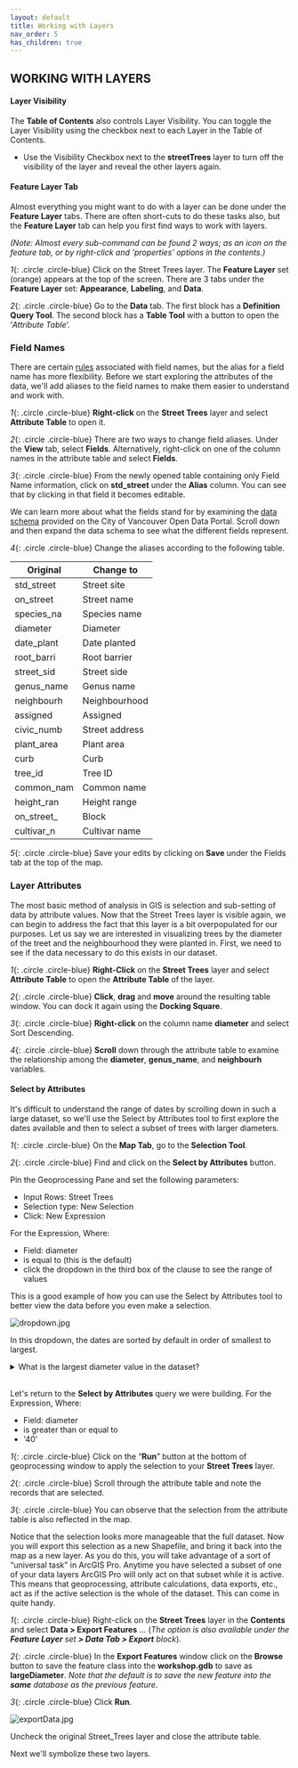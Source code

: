 ```yaml
---
layout: default
title: Working with Layers
nav_order: 5
has_children: true
---
```


## WORKING WITH LAYERS

#### Layer Visibility
The **Table of Contents** also controls Layer Visibility.  You can toggle the Layer Visibility using the checkbox next to each Layer in the Table of Contents.
- Use the Visibility Checkbox next to the **streetTrees** layer to turn off the visibility of the layer and reveal the other layers again.

#### Feature Layer Tab
Almost everything you might want to do with a layer can be done under the **Feature Layer** tabs.  There are often short-cuts to do these tasks also, but the **Feature Layer** tab can help you first find ways to work with layers.  

_(Note: Almost every sub-command can be found 2 ways; as an icon on the feature tab, or by right-click and ‘properties’ options in the contents.)_

*1*{: .circle .circle-blue} Click on the Street Trees layer. The **Feature Layer** set (orange) appears at the top of the screen. There are 3 tabs under the **Feature Layer** set: **Appearance**, **Labeling**, and **Data**.

*2*{: .circle .circle-blue} Go to the **Data** tab. The first block has a **Definition Query Tool**. The second block has a **Table Tool** with a button to open the ‘_Attribute Table_’. 

### Field Names
There are certain [rules](https://support.esri.com/en/technical-article/000005588) associated with field names, but the alias for a field name has more flexibility. Before we start exploring the attributes of the data, we'll add aliases to the field names to make them easier to understand and work with.

*1*{: .circle .circle-blue} **Right-click** on the **Street Trees** layer and select **Attribute Table** to open it.

*2*{: .circle .circle-blue} There are two ways to change field aliases. Under the **View** tab, select **Fields**. Alternatively, right-click on one of the column names in the attribute table and select **Fields**.

*3*{: .circle .circle-blue} From the newly opened table containing only Field Name information, click on **std_street** under the **Alias** column. You can see that by clicking in that field it becomes editable. 

We can learn more about what the fields stand for by examining the [data schema](https://opendata.vancouver.ca/explore/dataset/street-trees/information/?disjunctive.species_name&disjunctive.common_name&disjunctive.height_range_id) provided on the City of Vancouver Open Data Portal. 
Scroll down and then expand the data schema to see what the different fields represent.

*4*{: .circle .circle-blue} Change the aliases according to the following table.

| Original  | Change to |
| ------------- | ------------- |
| std_street  | Street site |
| on_street  | Street name |
| species_na  | Species name |
| diameter  | Diameter |
| date_plant  | Date planted |
| root_barri  | Root barrier |
| street_sid  | Street side |
| genus_name  | Genus name |
| neighbourh  | Neighbourhood |
| assigned  | Assigned |
| civic_numb  | Street address |
| plant_area  | Plant area |
| curb  | Curb |
| tree_id  | Tree ID |
| common_nam  | Common name |
| height_ran  | Height range |
| on_street_  | Block |
| cultivar_n  | Cultivar name |

*5*{: .circle .circle-blue} Save your edits by clicking on **Save** under the Fields tab at the top of the map.

### Layer Attributes
The most basic method of analysis in GIS is selection and sub-setting of data by attribute values. Now that the Street Trees layer is visible again, we can begin to address the fact that this layer is a bit overpopulated for our purposes. Let us say we are interested in visualizing trees by the diameter of the treet and the neighbourhood they were planted in. First, we need to see if the data necessary to do this exists in our dataset.

*1*{: .circle .circle-blue} **Right-Click** on the **Street Trees** layer and select **Attribute Table** to open the **Attribute Table** of the layer.

*2*{: .circle .circle-blue} **Click**, **drag** and **move** around the resulting table window. You can dock it again using the **Docking Square**.

*3*{: .circle .circle-blue} **Right-click** on the column name **diameter** and select Sort Descending.

*4*{: .circle .circle-blue} **Scroll** down through the attribute table to examine the relationship among the **diameter**, **genus_name**, and **neighbourh** variables.

#### Select by Attributes
It's difficult to understand the range of dates by scrolling down in such a large dataset, so we'll use the Select by Attributes tool to first explore the dates available and then to select a subset of trees with larger diameters.

*1*{: .circle .circle-blue} On the **Map Tab**, go to the **Selection Tool**.

*2*{: .circle .circle-blue} Find and click on the **Select by Attributes** button.

Pin the Geoprocessing Pane and set the following parameters:

-	Input Rows: Street Trees
- Selection type: New Selection
- Click: New Expression

For the Expression, Where:

-	Field: diameter
- is equal to (this is the default)
- click the dropdown in the third box of the clause to see the range of values

This is a good example of how you can use the Select by Attributes tool to better view the data before you even make a selection.

![dropdown.jpg](https://raw.githubusercontent.com/fiddleHeads/intro-to-arcgis-pro/master/content/images/dropdown.jpg)

In this dropdown, the dates are sorted by default in order of smallest to largest.

<details>
<summary>What is the largest diameter value in the dataset?</summary>

435
</details>
<br>

Let's return to the **Select by Attributes** query we were building.
For the Expression, Where:

-	Field: diameter
- is greater than or equal to
- '40'

*1*{: .circle .circle-blue} Click on the “**Run**” button at the bottom of geoprocessing window to apply the selection to your **Street Trees** layer.

*2*{: .circle .circle-blue} Scroll through the attribute table and note the records that are selected.

*3*{: .circle .circle-blue} You can observe that the selection from the attribute table is also reflected in the map.

Notice that the selection looks more manageable that the full dataset.  Now you will export this selection as a new Shapefile, and bring it back into the map as a new layer. As you do this, you will take advantage of a sort of “universal task" in ArcGIS Pro. Anytime you have selected a subset of one of your data layers ArcGIS Pro will only act on that subset while it is active. This means that geoprocessing, attribute calculations, data exports, etc., act as if the active selection is the whole of the dataset. This can come in quite handy.

*1*{: .circle .circle-blue} Right-click on the **Street Trees** layer in the **Contents** and select **Data > Export Features** …
(_The option is also available under the **Feature Layer** set **> Data Tab > Export** block_).

*2*{: .circle .circle-blue} In the **Export Features** window click on the **Browse** button to save the feature class into the **workshop.gdb** to save as **largeDiameter**. _Note that the default is to save the new feature into the ***same*** database as the previous feature_.

*3*{: .circle .circle-blue} Click **Run**.

![exportData.jpg](https://raw.githubusercontent.com/fiddleHeads/intro-to-arcgis-pro/master/content/images/exportData.jpg)

Uncheck the original Street_Trees layer and close the attribute table.

Next we'll symbolize these two layers.
